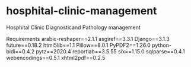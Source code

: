 # hosphital-clinic-management
Hosphital Clinic Diagnosticand Pathology management

Requirements 
arabic-reshaper==2.1.1
asgiref==3.3.1
Django==3.1.3
future==0.18.2
html5lib==1.1
Pillow==8.0.1
PyPDF2==1.26.0
python-bidi==0.4.2
pytz==2020.4
reportlab==3.5.55
six==1.15.0
sqlparse==0.4.1
webencodings==0.5.1
xhtml2pdf==0.2.5

